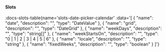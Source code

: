 <!-- This file was automatic generated. Do not edit it manually -->


#### Slots

:docs-slots-table{name='slots-date-picker-calendar' :data='[
  {
    "name": "date",
    "description": "",
    "type": "DateValue"
  },
  {
    "name": "grid",
    "description": "",
    "type": "DateGrid<DateValue>"
  },
  {
    "name": "weekDays",
    "description": "",
    "type": "string[]"
  },
  {
    "name": "weekStartsOn",
    "description": "",
    "type": "0 | 1 | 2 | 3 | 4 | 5 | 6"
  },
  {
    "name": "locale",
    "description": "",
    "type": "string"
  },
  {
    "name": "fixedWeeks",
    "description": "",
    "type": "boolean"
  }
]'} 
